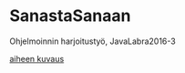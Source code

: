 # SanastaSanaan
Ohjelmoinnin harjoitustyö, JavaLabra2016-3

 [aiheen kuvaus](dokumentaatio/aiheenKuvausJaMääritelmä.md)
